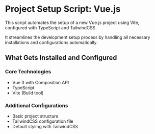 # Project Setup Script: Vue.js

This script automates the setup of a new Vue.js project using Vite, configured with TypeScript and TailwindCSS.

It streamlines the development setup process by handling all necessary installations and configurations automatically.

## What Gets Installed and Configured

### Core Technologies
- Vue 3 with Composition API
- TypeScript
- Vite (Build tool)

### Additional Configurations
- Basic project structure
- TailwindCSS configuration file
- Default styling with TailwindCSS
